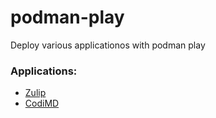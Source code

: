 # podman-play
Deploy various applicationos with podman play

### Applications:

- [Zulip](https://github.com/rustysys-dev/podman-play/blob/master/zulip_README.md)
- [CodiMD](https://github.com/rustysys-dev/podman-play/blob/master/codimd_README.yaml)
